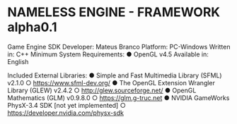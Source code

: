 # NAMELESS ENGINE - FRAMEWORK alpha0.1

Game Engine SDK
Developer: Mateus Branco
Platform: PC-Windows
Written in: C++
Minimum System Requirements: 
●	OpenGL v4.5
Available in: English

Included External Libraries: 
●	Simple and Fast Multimedia Library  (SFML) v2.1.0
○	https://www.sfml-dev.org/
●	The OpenGL Extension Wrangler Library (GLEW) v2.4.2
○	http://glew.sourceforge.net/
●	OpenGL Mathematics (GLM) v0.9.8.0
○	https://glm.g-truc.net
●	NVIDIA GameWorks PhysX-3.4 SDK [not yet implemented]
○	https://developer.nvidia.com/physx-sdk 
